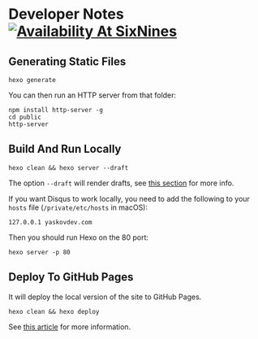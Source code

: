 # Developer Notes [![Availability At SixNines](http://www.sixnines.io/b/0e54)](http://www.sixnines.io/h/0e54)

## Generating Static Files

```shell
hexo generate
```

You can then run an HTTP server from that folder:

```shell
npm install http-server -g
cd public
http-server
```

## Build And Run Locally

```shell
hexo clean && hexo server --draft
```

The option `--draft` will render drafts, see [this section](https://hexo.io/docs/writing.html#Drafts) for more info.

If you want Disqus to work locally, you need to add the following to your `hosts` file (`/private/etc/hosts` in macOS):

```text
127.0.0.1 yaskovdev.com
```

Then you should run Hexo on the 80 port:

```shell
hexo server -p 80
```

## Deploy To GitHub Pages

It will deploy the local version of the site to GitHub Pages.

```shell
hexo clean && hexo deploy
```

See [this article](https://hexo.io/docs/one-command-deployment#Git) for more information.

